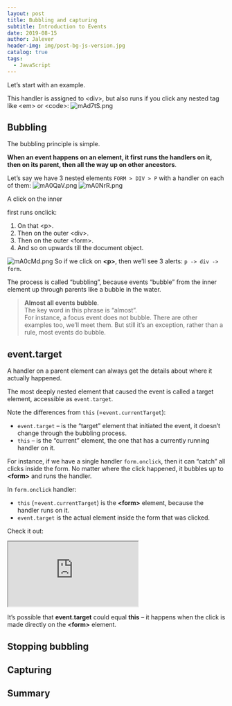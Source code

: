 ```yaml
---
layout: post
title: Bubbling and capturing
subtitle: Introduction to Events
date: 2019-08-15
author: Jalever
header-img: img/post-bg-js-version.jpg
catalog: true
tags:
  - JavaScript
---
```


Let’s start with an example.

This handler is assigned to &lt;div&gt;, but also runs if you click any nested tag like &lt;em&gt; or &lt;code&gt;:
![mAd7tS.png](https://s2.ax1x.com/2019/08/15/mAd7tS.png)

## Bubbling
The bubbling principle is simple.

<strong>When an event happens on an element, it first runs the handlers on it, then on its parent, then all the way up on other ancestors</strong>.

Let’s say we have 3 nested elements `FORM > DIV > P` with a handler on each of them:
![mA0QaV.png](https://s2.ax1x.com/2019/08/15/mA0QaV.png)
![mA0NrR.png](https://s2.ax1x.com/2019/08/15/mA0NrR.png)

A click on the inner <p> first runs onclick:

1. On that &lt;p&gt;.
2. Then on the outer &lt;div&gt;.
3. Then on the outer &lt;form&gt;.
4. And so on upwards till the document object.

![mA0cMd.png](https://s2.ax1x.com/2019/08/15/mA0cMd.png)
So if we click on <strong>&lt;p&gt;</strong>, then we’ll see 3 alerts: `p -> div -> form`.

The process is called “bubbling”, because events “bubble” from the inner element up through parents like a bubble in the water.

> <strong>Almost all events bubble</strong>.<br/>
> The key word in this phrase is “almost”.<br/>
> For instance, a focus event does not bubble. There are other examples too, we’ll meet them. But still it’s an exception, rather than a rule, most events do bubble.

## event.target
A handler on a parent element can always get the details about where it actually happened.

The most deeply nested element that caused the event is called a target element, accessible as `event.target`.

Note the differences from `this` (=`event.currentTarget`):

- `event.target` – is the “target” element that initiated the event, it doesn’t change through the bubbling process.
- `this` – is the “current” element, the one that has a currently running handler on it.

For instance, if we have a single handler `form.onclick`, then it can “catch” all clicks inside the form. No matter where the click happened, it bubbles up to <strong>&lt;form&gt;</strong> and runs the handler.

In `form.onclick` handler:

- `this` (=`event.currentTarget`) is the <strong>&lt;form&gt;</strong> element, because the handler runs on it.
- `event.target` is the actual element inside the form that was clicked.

Check it out:
<iframe src="https://javascript.info/article/bubbling-and-capturing/bubble-target/" sandbox></iframe>

It’s possible that <strong>event.target</strong> could equal <strong>this</strong> – it happens when the click is made directly on the <strong>&lt;form&gt;</strong> element.

## Stopping bubbling



## Capturing





## Summary
